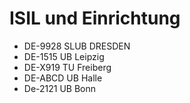 # ISIL und Einrichtung

* DE-9928 SLUB DRESDEN
* DE-1515 UB Leipzig
* DE-X919 TU Freiberg
* DE-ABCD UB Halle
* De-2121 UB Bonn